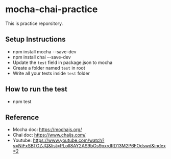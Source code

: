 # mocha-chai-practice
 
This is practice reporsitory.

## Setup Instructions

- npm install mocha --save-dev
- npm install chai --save-dev
- Update the `test` field in package.json to mocha
- Create a folder named `test` in root
- Write all your tests inside `test` folder

## How to run the test
- npm test

## Reference
- Mocha doc: https://mochajs.org/
- Chai doc:  https://www.chaijs.com/
- Youtube:   https://www.youtube.com/watch?v=NiFxSBTGZJQ&list=PLolI8AY2AS9bGs9pxrdRD13M2P6FOdswd&index=2

